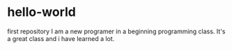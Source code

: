 # hello-world
first repository
I am a new programer in a beginning programming class.  It's a great class and i have learned a lot.

